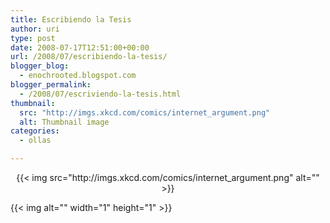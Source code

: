 ```yaml
---
title: Escribiendo la Tesis
author: uri
type: post
date: 2008-07-17T12:51:00+00:00
url: /2008/07/escribiendo-la-tesis/
blogger_blog:
  - enochrooted.blogspot.com
blogger_permalink:
  - /2008/07/escriviendo-la-tesis.html
thumbnail:
  src: "http://imgs.xkcd.com/comics/internet_argument.png"
  alt: Thumbnail image
categories:
  - ollas

---
```

<p style="text-align: center;">
  {{< img src="http://imgs.xkcd.com/comics/internet_argument.png" alt="" >}}
</p>

<div class="blogger-post-footer">
  {{< img alt="" width="1" height="1" >}}
</div>